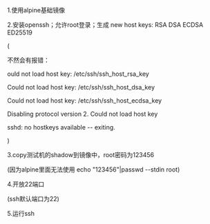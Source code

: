 1.使用alpine基础镜像

2.安装openssh；允许root登录；生成 new host keys: RSA DSA ECDSA ED25519

(

不然会有报错：

ould not load host key: /etc/ssh/ssh_host_rsa_key

Could not load host key: /etc/ssh/ssh_host_dsa_key

Could not load host key: /etc/ssh/ssh_host_ecdsa_key

Disabling protocol version 2. Could not load host key

sshd: no hostkeys available -- exiting.

)

3.copy测试机的shadow到镜像中，root密码为123456

(因为alpine里面无法使用 echo "123456"|passwd --stdin root)

4.开放22端口

(ssh默认端口为22)

5.运行ssh
